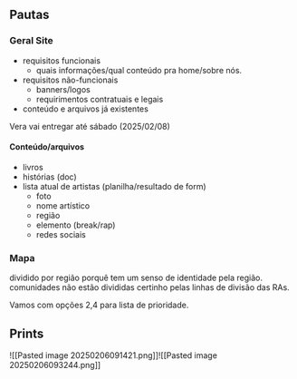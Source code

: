 ## Pautas
### Geral Site
- requisitos funcionais
	- quais informações/qual conteúdo pra home/sobre nós.
- requisitos não-funcionais
	- banners/logos
	- requirimentos contratuais e legais
- conteúdo e arquivos já existentes

Vera vai entregar até sábado (2025/02/08)

#### Conteúdo/arquivos
- livros
- histórias (doc)
- lista atual de artistas (planilha/resultado de form)
	- foto
	- nome artístico
	- região
	- elemento (break/rap)
	- redes sociais

### Mapa
dividido por região porquê tem um senso de identidade pela região. comunidades não estão divididas certinho pelas linhas de divisão das RAs.

Vamos com opções 2,4 para lista de prioridade.

## Prints
![[Pasted image 20250206091421.png]]![[Pasted image 20250206093244.png]]